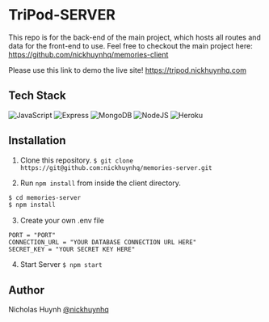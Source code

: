 # TriPod-SERVER

This repo is for the back-end of the main project, which hosts all routes and data for the front-end to use.
Feel free to checkout the main project here: https://github.com/nickhuynhq/memories-client

Please use this link to demo the live site!
https://tripod.nickhuynhq.com

## Tech Stack

![JavaScript](https://img.shields.io/badge/javascript-%23323330.svg?style=for-the-badge&logo=javascript&logoColor=%23F7DF1E)
![Express](https://img.shields.io/badge/Express.js-404D59?style=for-the-badge)
![MongoDB](https://img.shields.io/badge/MongoDB-4EA94B?style=for-the-badge&logo=mongodb&logoColor=white)
![NodeJS](https://img.shields.io/badge/node.js-6DA55F?style=for-the-badge&logo=node.js&logoColor=white)
![Heroku](https://img.shields.io/badge/Heroku-430098?style=for-the-badge&logo=heroku&logoColor=white)


## Installation

1. Clone this repository.
```$ git clone https://git@github.com:nickhuynhq/memories-server.git```


2. Run `npm install` from inside the client directory.


```bash
$ cd memories-server
$ npm install
```

3. Create your own .env file
```
PORT = "PORT"
CONNECTION_URL = "YOUR DATABASE CONNECTION URL HERE"
SECRET_KEY = "YOUR SECRET KEY HERE"
```

4. Start Server
```$ npm start```

## Author

Nicholas Huynh [@nickhuynhq](https://github.com/nickhuynhq)
